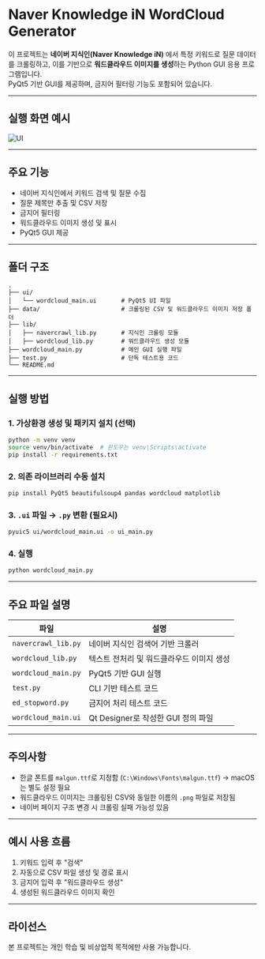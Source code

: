 # Naver Knowledge iN WordCloud Generator

이 프로젝트는 **네이버 지식인(Naver Knowledge iN)** 에서 특정 키워드로 질문 데이터를 크롤링하고, 이를 기반으로 **워드클라우드 이미지를 생성**하는 Python GUI 응용 프로그램입니다.  
PyQt5 기반 GUI를 제공하며, 금지어 필터링 기능도 포함되어 있습니다.

---

## 실행 화면 예시

![UI](./assets/screenshot.png) <!-- 원하는 이미지 위치에 맞게 변경하세요 -->

---

## 주요 기능

- 네이버 지식인에서 키워드 검색 및 질문 수집
- 질문 제목만 추출 및 CSV 저장
- 금지어 필터링
- 워드클라우드 이미지 생성 및 표시
- PyQt5 GUI 제공

---

## 폴더 구조

```
.
├── ui/
│   └── wordcloud_main.ui       # PyQt5 UI 파일
├── data/                       # 크롤링된 CSV 및 워드클라우드 이미지 저장 폴더
├── lib/
│   ├── navercrawl_lib.py       # 지식인 크롤링 모듈
│   ├── wordcloud_lib.py        # 워드클라우드 생성 모듈
├── wordcloud_main.py           # 메인 GUI 실행 파일
├── test.py                     # 단독 테스트용 코드
└── README.md
```

---

## 실행 방법

### 1. 가상환경 생성 및 패키지 설치 (선택)
```bash
python -m venv venv
source venv/bin/activate  # 윈도우는 venv\Scripts\activate
pip install -r requirements.txt
```

### 2. 의존 라이브러리 수동 설치
```bash
pip install PyQt5 beautifulsoup4 pandas wordcloud matplotlib
```

### 3. `.ui` 파일 → `.py` 변환 (필요시)
```bash
pyuic5 ui/wordcloud_main.ui -o ui_main.py
```

### 4. 실행
```bash
python wordcloud_main.py
```

---

## 주요 파일 설명

| 파일 | 설명 |
|------|------|
| `navercrawl_lib.py` | 네이버 지식인 검색어 기반 크롤러 |
| `wordcloud_lib.py` | 텍스트 전처리 및 워드클라우드 이미지 생성 |
| `wordcloud_main.py` | PyQt5 기반 GUI 실행 |
| `test.py` | CLI 기반 테스트 코드 |
| `ed_stopword.py` | 금지어 처리 테스트 코드 |
| `wordcloud_main.ui` | Qt Designer로 작성한 GUI 정의 파일 |

---

## 주의사항

- 한글 폰트를 `malgun.ttf`로 지정함 (`C:\Windows\Fonts\malgun.ttf`) → macOS는 별도 설정 필요
- 워드클라우드 이미지는 크롤링된 CSV와 동일한 이름의 `.png` 파일로 저장됨
- 네이버 페이지 구조 변경 시 크롤링 실패 가능성 있음

---

## 예시 사용 흐름

1. 키워드 입력 후 "검색"
2. 자동으로 CSV 파일 생성 및 경로 표시
3. 금지어 입력 후 "워드클라우드 생성"
4. 생성된 워드클라우드 이미지 확인

---

## 라이선스

본 프로젝트는 개인 학습 및 비상업적 목적에만 사용 가능합니다.
